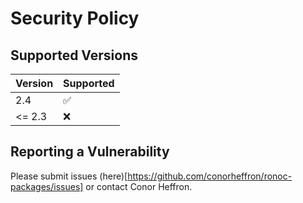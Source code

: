 # Security Policy

## Supported Versions

| Version | Supported          |
| ------- | ------------------ |
| 2.4   | :white_check_mark: |
| <= 2.3   | :x:                |

## Reporting a Vulnerability

Please submit issues (here)[https://github.com/conorheffron/ronoc-packages/issues] or contact Conor Heffron.
